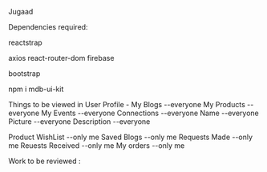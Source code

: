 Jugaad


Dependencies required:


reactstrap

axios react-router-dom firebase

bootstrap


npm i mdb-ui-kit



Things to be viewed in User Profile -
My Blogs       --everyone
My Products    --everyone
My Events      --everyone
Connections    --everyone
Name           --everyone
Picture        --everyone
Description    --everyone

Product WishList  --only me
Saved Blogs       --only me
Requests Made     --only me
Reuests Received  --only me
My orders         --only me



Work to be reviewed :



